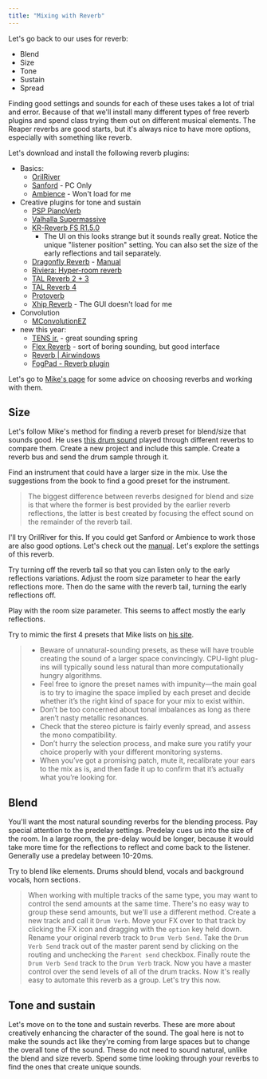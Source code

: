```yaml
---
title: "Mixing with Reverb"
---
```


Let's go back to our uses for reverb:

- Blend
- Size
- Tone
- Sustain
- Spread

Finding good settings and sounds for each of these uses takes a lot of trial and error. Because of that we'll install many different types of free reverb plugins and spend class trying them out on different musical elements. The Reaper reverbs are good starts, but it's always nice to have more options, especially with something like reverb.

Let's download and install the following reverb plugins:

- Basics:
  - [OrilRiver](https://www.kvraudio.com/product/orilriver-by-denis-tihanov)
  - [Sanford](https://www.lesliesanford.com/vst/plugins/) - PC Only
  - [Ambience](http://magnus.smartelectronix.com/#Ambience) - Won't load for me
- Creative plugins for tone and sustain
  - [PSP PianoVerb](https://www.pspaudioware.com/products/psp-pianoverb)
  - [Valhalla Supermassive](https://valhalladsp.com/shop/reverb/valhalla-supermassive/)
  - [KR-Reverb FS R1.5.0](https://www.kresearch.com/Products/Details/17)
    - The UI on this looks strange but it sounds really great. Notice the unique "listener position" setting. You can also set the size of the early reflections and tail separately.
  - [Dragonfly Reverb](https://michaelwillis.github.io/dragonfly-reverb/) - [Manual](https://michaelwillis.github.io/dragonfly-reverb/manuals.html)
  - [Riviera: Hyper-room reverb](https://nuspaceaudio.com/2017/02/07/riviera-fast-hybrid-reverb-plugin-for-modeling-high-dimensional-spaces/)
  - [TAL Reverb 2 + 3](https://tal-software.com/products/tal-reverb)
  - [TAL Reverb 4](https://tal-software.com/products/tal-reverb-4)
  - [Protoverb](https://u-he.com/products/protoverb/)
  - [Xhip Reverb](http://xhip.net/effects/?p=Reverb) - The GUI doesn't load for me
- Convolution
  - [MConvolutionEZ](https://www.meldaproduction.com/MConvolutionEZ)
- new this year: 
  - [TENS jr.](https://www.audiopluginsforfree.com/tens-jr/) - great sounding spring 
  - [Flex Reverb](https://www.audiopluginsforfree.com/flex-reverb/) - sort of boring sounding, but good interface
  - [Reverb | Airwindows](https://www.airwindows.com/category/reverb/)
  - [FogPad - Reverb plugin](https://www.igorski.nl/download/fogpad)

Let's go to [Mike's page](https://cambridge-mt.com/ms/ch16/) for some advice on choosing reverbs and working with them.

## Size

Let's follow Mike's method for finding a reverb preset for blend/size that sounds good. He uses [this drum sound](https://audio.cambridge-mt.com/MSFTSS/Ch16/MS1601_Preset0Dry.wav) played through different reverbs to compare them. Create a new project and include this sample. Create a reverb bus and send the drum sample through it.

Find an instrument that could have a larger size in the mix. Use the suggestions from the book to find a good preset for the instrument.

> The biggest difference between reverbs designed for blend and size is that where the former is best provided by the earlier reverb reflections, the latter is best created by focusing the effect sound on the remainder of the reverb tail.

I'll try OrilRiver for this. If you could get Sanford or Ambience to work those are also good options. Let's check out the [manual](orilriver-manual.pdf). Let's explore the settings of this reverb.

Try turning off the reverb tail so that you can listen only to the early reflections variations. Adjust the room size parameter to hear the early reflections more. Then do the same with the reverb tail, turning the early reflections off.

Play with the room size parameter. This seems to affect mostly the early reflections.

Try to mimic the first 4 presets that Mike lists on [his site](https://cambridge-mt.com/ms/ch16/).

> - Beware of unnatural-sounding presets, as these will have trouble creating the sound of a larger space convincingly. CPU-light plug-ins will typically sound less natural than more computationally hungry algorithms.
> - Feel free to ignore the preset names with impunity—the main goal is to try to imagine the space implied by each preset and decide whether it’s the right kind of space for your mix to exist within.
> - Don’t be too concerned about tonal imbalances as long as there aren’t nasty metallic resonances.
> - Check that the stereo picture is fairly evenly spread, and assess the mono compatibility.
> - Don’t hurry the selection process, and make sure you ratify your choice properly with your different monitoring systems.
> - When you’ve got a promising patch, mute it, recalibrate your ears to the mix as is, and then fade it up to confirm that it’s actually what you’re looking for.

## Blend

You'll want the most natural sounding reverbs for the blending process. Pay special attention to the predelay settings. Predelay cues us into the size of the room. In a large room, the pre-delay would be longer, because it would take more time for the reflections to reflect and come back to the listener. Generally use a predelay between 10-20ms.

Try to blend like elements. Drums should blend, vocals and background vocals, horn sections.

> When working with multiple tracks of the same type, you may want to control the send amounts at the same time. There's no easy way to group these send amounts, but we'll use a different method.
> Create a new track and call it `Drum Verb`. Move your FX over to that track by clicking the FX icon and dragging with the `option` key held down. Rename your original reverb track to `Drum Verb Send`. Take the `Drum Verb Send` track out of the master parent send by clicking on the routing and unchecking the `Parent send` checkbox. Finally route the `Drum Verb Send` track to the `Drum Verb` track. Now you have a master control over the send levels of all of the drum tracks. Now it's really easy to automate this reverb as a group. Let's try this now.

## Tone and sustain

Let's move on to the tone and sustain reverbs. These are more about creatively enhancing the character of the sound. The goal here is not to make the sounds act like they're coming from large spaces but to change the overall tone of the sound. These do not need to sound natural, unlike the blend and size reverb. Spend some time looking through your reverbs to find the ones that create unique sounds.
